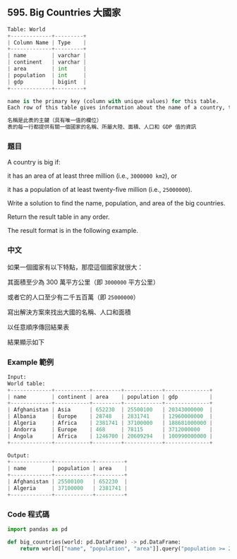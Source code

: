 ## 595. Big Countries 大國家

```py
Table: World
+-------------+---------+
| Column Name | Type    |
+-------------+---------+
| name        | varchar |
| continent   | varchar |
| area        | int     |
| population  | int     |
| gdp         | bigint  |
+-------------+---------+

name is the primary key (column with unique values) for this table.
Each row of this table gives information about the name of a country, the continent to which it belongs, its area, the population, and its GDP value.

名稱是此表的主鍵（具有唯一值的欄位）
表的每一行都提供有關一個國家的名稱、所屬大陸、面積、人口和 GDP 值的資訊
```

### 題目

A country is big if:

it has an area of at least three million (i.e., `3000000 km2`), or

it has a population of at least twenty-five million (i.e., `25000000`).

Write a solution to find the name, population, and area of the big countries.

Return the result table in any order.

The result format is in the following example.

### 中文

如果一個國家有以下特點，那麼這個國家就很大：

其面積至少為 300 萬平方公里（即 `3000000` 平方公里）

或者它的人口至少有二千五百萬（即 `25000000`）

寫出解決方案來找出大國的名稱、人口和面積

以任意順序傳回結果表

結果顯示如下

### Example 範例

```py
Input: 
World table:
+-------------+-----------+---------+------------+--------------+
| name        | continent | area    | population | gdp          |
+-------------+-----------+---------+------------+--------------+
| Afghanistan | Asia      | 652230  | 25500100   | 20343000000  |
| Albania     | Europe    | 28748   | 2831741    | 12960000000  |
| Algeria     | Africa    | 2381741 | 37100000   | 188681000000 |
| Andorra     | Europe    | 468     | 78115      | 3712000000   |
| Angola      | Africa    | 1246700 | 20609294   | 100990000000 |
+-------------+-----------+---------+------------+--------------+

Output: 
+-------------+------------+---------+
| name        | population | area    |
+-------------+------------+---------+
| Afghanistan | 25500100   | 652230  |
| Algeria     | 37100000   | 2381741 |
+-------------+------------+---------+
```

### Code 程式碼

```py
import pandas as pd

def big_countries(world: pd.DataFrame) -> pd.DataFrame:
    return world[["name", "population", "area"]].query("population >= 25000000 or area >= 3000000")
```